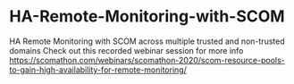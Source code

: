 # HA-Remote-Monitoring-with-SCOM
HA Remote Monitoring with SCOM across multiple trusted and non-trusted domains
Check out this recorded webinar session for more info https://scomathon.com/webinars/scomathon-2020/scom-resource-pools-to-gain-high-availability-for-remote-monitoring/
